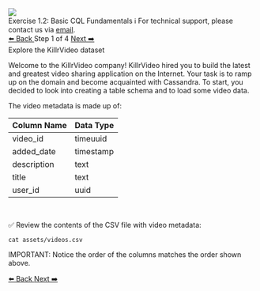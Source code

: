 <!-- TOP -->
<div class="top">
  <img class="scenario-academy-logo" src="https://datastax-academy.github.io/katapod-shared-assets/images/ds-academy-2023.svg" />
  <div class="scenario-title-section">
    <span class="scenario-title">Exercise 1.2: Basic CQL Fundamentals</span>
    <span class="scenario-subtitle">ℹ️ For technical support, please contact us via <a href="mailto:academy@datastax.com">email</a>.</span>
  </div>
</div>


<!-- NAVIGATION -->
<div id="navigation-top" class="navigation-top">
 <a href='command:katapod.loadPage?[{"step":"intro"}]'
   class="btn btn-dark navigation-top-left">⬅️ Back
 </a>
<span class="step-count"> Step 1 of 4</span>
 <a href='command:katapod.loadPage?[{"step":"step2-cassandra"}]' 
    class="btn btn-dark navigation-top-right">Next ➡️
  </a>
</div>

<!-- CONTENT -->

<div class="step-title">Explore the KillrVideo dataset</div>

Welcome to the KillrVideo company! KillrVideo hired you to build the latest and greatest video sharing application on the Internet. Your task is to ramp up on the domain and become acquainted with Cassandra. To start, you decided to look into creating a table schema and to load some video data.

The video metadata is made up of:

| Column Name      | Data Type |
|------------------|-----------|
| video_id         | timeuuid  |
| added_date       | timestamp |
| description      | text      |
| title            | text      |
| user_id          | uuid      |

<br/>

✅ Review the contents of the CSV file with video metadata:
```
cat assets/videos.csv
```

IMPORTANT: Notice the order of the columns matches the order shown above.


<!-- NAVIGATION -->
<div id="navigation-bottom" class="navigation-bottom">
 <a href='command:katapod.loadPage?[{"step":"intro"}]'
   class="btn btn-dark navigation-bottom-left">⬅️ Back
 </a>
 <a href='command:katapod.loadPage?[{"step":"step2-cassandra"}]'
    class="btn btn-dark navigation-bottom-right">Next ➡️
  </a>
</div>
